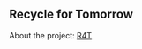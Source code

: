 ## Recycle for Tomorrow 

About the project: [R4T](https://github.com/NadeemKabha/r4t/R4T-EcoHack.pdf)


